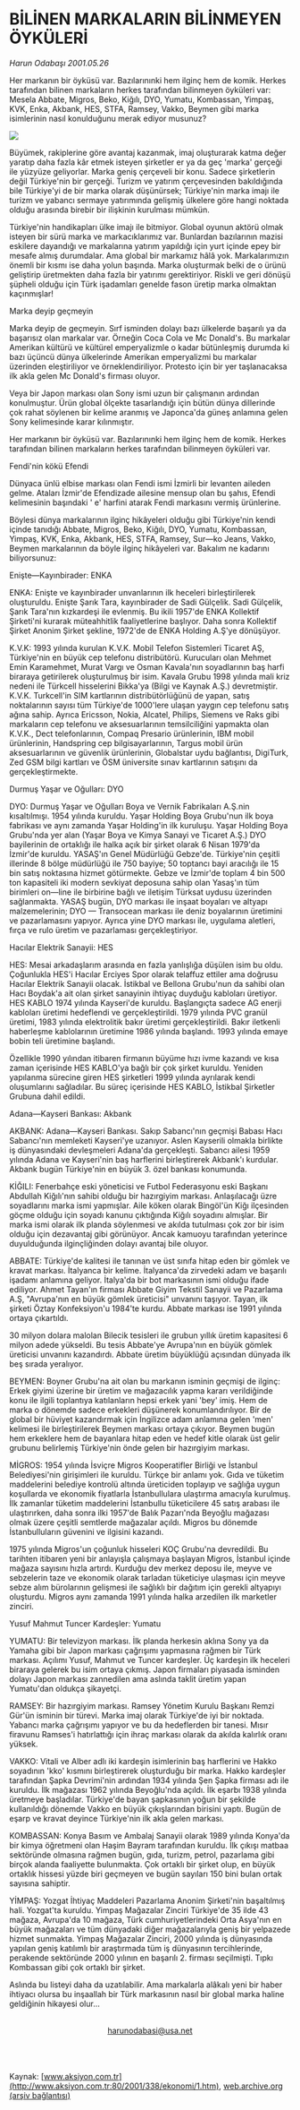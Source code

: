 # BİLİNEN MARKALARIN BİLİNMEYEN ÖYKÜLERİ

*Harun Odabaşı 2001.05.26*

<div>
 <p class="spot">
  Her markanın bir öyküsü var.  Bazılarınınki hem ilginç hem de komik.  Herkes tarafından bilinen markaların  herkes tarafından bilinmeyen öyküleri var:  Mesela Abbate, Migros, Beko, Kiğılı, DYO,  Yumatu, Kombassan, Yimpaş, KVK, Enka,  Akbank, HES, STFA, Ramsey, Vakko, Beymen  gibi marka isimlerinin nasıl konulduğunu  merak ediyor musunuz?
 </p>
 <p class="metin">
 </p>
 <img border="0" src="/web/20020202224847im_/http://www.aksiyon.com.tr/2001/338/resimler/Marka.jpg"/>
 <p class="metin">
  Büyümek, rakiplerine göre avantaj kazanmak, imaj oluşturarak katma değer yaratıp daha fazla kâr etmek isteyen şirketler er ya da geç 'marka' gerçeği ile yüzyüze geliyorlar. Marka geniş çerçeveli bir konu. Sadece şirketlerin değil Türkiye'nin bir gerçeği. Turizm ve yatırım çerçevesinden bakıldığında bile Türkiye'yi de bir marka olarak düşünürsek; Türkiye'nin marka imajı ile turizm ve yabancı sermaye yatırımında gelişmiş ülkelere göre hangi noktada olduğu arasında birebir bir ilişkinin kurulması mümkün.
 </p>
 <p class="metin">
  Türkiye'nin handikapları ülke imajı ile bitmiyor. Global oyunun aktörü olmak isteyen bir sürü marka ve markacıklarımız var. Bunlardan bazılarının mazisi eskilere dayandığı ve markalarına yatırım yapıldığı için yurt içinde epey bir mesafe almış durumdalar. Ama global bir markamız hâlâ yok. Markalarımızın önemli bir kısmı ise daha yolun başında. Marka oluşturmak belki de o ürünü geliştirip üretmekten daha fazla bir yatırımı gerektiriyor. Riskli ve geri dönüşü şüpheli olduğu için Türk işadamları genelde fason üretip marka olmaktan kaçınmışlar!
 </p>
 <p class="metin">
  Marka deyip geçmeyin
 </p>
 <p class="metin">
  Marka deyip de geçmeyin. Sırf isminden dolayı bazı ülkelerde başarılı ya da başarısız olan markalar var. Örneğin Coca Cola ve Mc Donald's. Bu markalar Amerikan kültürü ve kültürel emperyalizmle o kadar bütünleşmiş durumda ki bazı üçüncü dünya ülkelerinde Amerikan emperyalizmi bu markalar üzerinden eleştiriliyor ve örneklendiriliyor. Protesto için bir yer taşlanacaksa ilk akla gelen Mc Donald's firması oluyor.
 </p>
 <p class="metin">
  Veya bir Japon markası olan Sony ismi uzun bir çalışmanın ardından konulmuştur. Ürün global ölçekte tasarlandığı için bütün dünya dillerinde çok rahat söylenen bir kelime aranmış ve Japonca'da güneş anlamına gelen Sony kelimesinde karar kılınmıştır.
 </p>
 <p class="metin">
  Her markanın bir öyküsü var. Bazılarınınki hem ilginç hem de komik. Herkes tarafından bilinen markaların herkes tarafından bilinmeyen öyküleri var.
 </p>
 <p class="metin">
  Fendi'nin kökü Efendi
 </p>
 <p class="metin">
  Dünyaca ünlü elbise markası olan Fendi ismi İzmirli bir levanten aileden gelme. Ataları İzmir'de Efendizade ailesine mensup olan bu şahıs, Efendi kelimesinin başındaki ' e' harfini atarak Fendi markasını vermiş ürünlerine.
 </p>
 <p class="metin">
  Böylesi dünya markalarının ilginç hikâyeleri olduğu gibi Türkiye'nin kendi içinde tanıdığı Abbate, Migros, Beko, Kiğılı, DYO, Yumatu, Kombassan, Yimpaş, KVK, Enka, Akbank, HES, STFA, Ramsey, Sur—ko Jeans, Vakko, Beymen markalarının da böyle ilginç hikâyeleri var. Bakalım ne kadarını biliyorsunuz:
 </p>
 <p class="metin">
  Enişte—Kayınbirader: ENKA
 </p>
 <p class="metin">
  ENKA: Enişte ve kayınbirader unvanlarının ilk heceleri birleştirilerek oluşturuldu. Enişte Şarık Tara, kayınbirader de Sadi Gülçelik. Sadi Gülçelik, Şarık Tara'nın kızkardeşi ile evlenmiş. Bu ikili 1957'de ENKA Kollektif Şirketi'ni kurarak müteahhitlik faaliyetlerine başlıyor. Daha sonra Kollektif Şirket Anonim Şirket şekline, 1972'de de ENKA Holding A.Ş'ye dönüşüyor.
 </p>
 <p class="metin">
  K.V.K: 1993 yılında kurulan K.V.K. Mobil Telefon Sistemleri Ticaret AŞ, Türkiye'nin en büyük cep telefonu distribütörü. Kurucuları olan Mehmet Emin Karamehmet, Murat Vargı ve Osman Kavala'nın soyadlarının baş harfi biraraya getirilerek oluşturulmuş bir isim. Kavala Grubu 1998 yılında mali kriz nedeni ile Türkcell hisselerini Bikka'ya (Bilgi ve Kaynak A.Ş.) devretmiştir. K.V.K. Turkcell'in SIM kartlarının distribütörlüğünü de yapan, satış noktalarının sayısı tüm Türkiye'de 1000'lere ulaşan yaygın cep telefonu satış ağına sahip. Ayrıca Ericsson, Nokia, Alcatel, Philips, Siemens ve Raks gibi markaların cep telefonu ve aksesuarlarının temsilciliğini yapmakta olan K.V.K., Dect telefonlarının, Compaq Presario ürünlerinin, IBM mobil ürünlerinin, Handspring cep bilgisayarlarının, Targus mobil ürün aksesuarlarının ve güvenlik ürünlerinin, Globalstar uydu bağlantısı, DigiTurk, Zed GSM bilgi kartları ve ÖSM üniversite sınav kartlarının satışını da gerçekleştirmekte.
 </p>
 <p class="metin">
  Durmuş Yaşar ve Oğulları: DYO
 </p>
 <p class="metin">
  DYO: Durmuş Yaşar ve Oğulları Boya ve Vernik Fabrikaları A.Ş.nin kısaltılmışı. 1954 yılında kuruldu. Yaşar Holding Boya Grubu'nun ilk boya fabrikası ve aynı zamanda Yaşar Holding'in ilk kuruluşu. Yaşar Holding Boya Grubu'nda yer alan (Yaşar Boya ve Kimya Sanayi ve Ticaret A.Ş.) DYO bayilerinin de ortaklığı ile halka açık bir şirket olarak 6 Nisan 1979'da İzmir'de kuruldu. YASAŞ'ın Genel Müdürlüğü Gebze'de. Türkiye'nin çeşitli illerinde 8 bölge müdürlüğü ile 750 bayiye; 50 toptancı bayi aracılığı ile 15 bin satış noktasına hizmet götürmekte. Gebze ve İzmir'de toplam 4 bin 500 ton kapasiteli iki modern sevkiyat deposuna sahip olan Yasaş'ın tüm birimleri on—line ile birbirine bağlı ve iletişim Türksat uydusu üzerinden sağlanmakta. YASAŞ bugün, DYO markası ile inşaat boyaları ve altyapı malzemelerinin; DYO — Transocean markası ile deniz boyalarının üretimini ve pazarlamasını yapıyor. Ayrıca yine DYO markası ile, uygulama aletleri, fırça ve rulo üretim ve pazarlaması gerçekleştiriyor.
 </p>
 <p class="metin">
  Hacılar Elektrik Sanayii: HES
 </p>
 <p class="metin">
  HES: Mesai arkadaşlarım arasında en fazla yanlışlığa düşülen isim bu oldu. Çoğunlukla HES'i Hacılar Erciyes Spor olarak telaffuz ettiler ama doğrusu Hacılar Elektrik Sanayii olacak. İstikbal ve Bellona Grubu'nun da sahibi olan Hacı Boydak'a ait olan şirket sanayinin ihtiyaç duyduğu kabloları üretiyor. HES KABLO 1974 yılında Kayseri'de kuruldu. Başlangıçta sadece AG enerji kabloları üretimi hedeflendi ve gerçekleştirildi. 1979 yılında PVC granül üretimi, 1983 yılında elektrolitik bakır üretimi gerçekleştirildi. Bakır iletkenli haberleşme kablolarının üretimine 1986 yılında başlandı. 1993 yılında emaye bobin teli üretimine başlandı.
 </p>
 <p class="metin">
  Özellikle 1990 yılından itibaren firmanın büyüme hızı ivme kazandı ve kısa zaman içerisinde HES KABLO'ya bağlı bir çok şirket kuruldu. Yeniden yapılanma sürecine giren HES şirketleri 1999 yılında ayrılarak kendi oluşumlarını sağladılar. Bu süreç içerisinde HES KABLO, İstikbal Şirketler Grubuna dahil edildi.
 </p>
 <p class="metin">
  Adana—Kayseri Bankası: Akbank
 </p>
 <p class="metin">
  AKBANK: Adana—Kayseri Bankası. Sakıp Sabancı'nın geçmişi Babası Hacı Sabancı'nın memleketi Kayseri'ye uzanıyor. Aslen Kayserili olmakla birlikte iş dünyasındaki devleşmeleri Adana'da gerçekleşti. Sabancı ailesi 1959 yılında Adana ve Kayseri'nin baş harflerini birleştirerek Akbank'ı kurdular. Akbank bugün Türkiye'nin en büyük 3. özel bankası konumunda.
 </p>
 <p class="metin">
  KİĞILI: Fenerbahçe eski yöneticisi ve Futbol Federasyonu eski Başkanı Abdullah Kiğılı'nın sahibi olduğu bir hazırgiyim markası. Anlaşılacağı üzre soyadlarını marka ismi yapmışlar. Aile köken olarak Bingöl'ün Kiğı ilçesinden göçme olduğu için soyadı kanunu çıktığında Kiğılı soyadını almışlar. Bir marka ismi olarak ilk planda söylenmesi ve akılda tutulması çok zor bir isim olduğu için dezavantaj gibi görünüyor. Ancak kamuoyu tarafından yeterince duyulduğunda ilginçliğinden dolayı avantaj bile oluyor.
 </p>
 <p class="metin">
  ABBATE: Türkiye'de kalitesi ile tanınan ve  üst sınıfa hitap eden bir gömlek ve kravat markası. İtalyanca bir kelime. İtalyanca'da zirvedeki adam ve başarılı işadamı anlamına geliyor. İtalya'da bir bot markasının ismi olduğu ifade ediliyor. Ahmet Tayan'ın firması Abbate Giyim Tekstil Sanayii ve Pazarlama A.Ş, "Avrupa'nın en büyük gömlek üreticisi" unvanını taşıyor. Tayan, ilk şirketi Öztay Konfeksiyon'u 1984'te kurdu. Abbate markası ise 1991 yılında ortaya çıkartıldı.
 </p>
 <p class="metin">
  30 milyon dolara malolan Bilecik tesisleri ile grubun yıllık üretim kapasitesi 6 milyon adede yükseldi. Bu tesis Abbate'ye Avrupa'nın en büyük gömlek üreticisi unvanını kazandırdı. Abbate üretim büyüklüğü açısından dünyada ilk beş sırada yeralıyor.
 </p>
 <p class="metin">
  BEYMEN: Boyner Grubu'na ait olan bu markanın isminin geçmişi de ilginç: Erkek giyimi üzerine bir üretim ve mağazacılık yapma kararı verildiğinde konu ile ilgili toplantıya katılanların hepsi erkek yani 'bey' imiş. Hem de marka o dönemde sadece erkekleri düşünerek konumlandırılıyor. Bir de global bir hüviyet kazandırmak için İngilizce adam anlamına gelen 'men' kelimesi ile birleştirilerek Beymen markası ortaya çıkıyor. Beymen bugün hem erkeklere hem de bayanlara hitap eden ve hedef kitle olarak üst gelir grubunu belirlemiş Türkiye'nin önde gelen bir hazırgiyim markası.
 </p>
 <p class="metin">
  MİGROS: 1954 yılında İsviçre Migros Kooperatifler Birliği ve İstanbul Belediyesi'nin girişimleri ile kuruldu. Türkçe bir anlamı yok. Gıda ve tüketim maddelerini belediye kontrolü altında üreticiden toplayıp ve sağlığa uygun koşullarda ve ekonomik fiyatlarla İstanbullulara ulaştırma amacıyla kurulmuş. İlk zamanlar tüketim maddelerini İstanbullu tüketicilere 45 satış arabası ile ulaştırırken, daha sonra ilki 1957'de Balık Pazarı'nda Beyoğlu mağazası olmak üzere çeşitli semtlerde mağazalar açıldı. Migros bu dönemde İstanbulluların güvenini ve ilgisini kazandı.
 </p>
 <p class="metin">
  1975 yılında Migros'un çoğunluk hisseleri KOÇ Grubu'na devredildi. Bu tarihten itibaren yeni bir anlayışla çalışmaya başlayan Migros, İstanbul içinde mağaza sayısını hızla artırdı. Kurduğu dev merkez deposu ile, meyve ve sebzelerin taze ve ekonomik olarak tarladan tüketiciye ulaşması için meyve sebze alım bürolarının gelişmesi ile sağlıklı bir dağıtım için gerekli altyapıyı oluşturdu. Migros aynı zamanda 1991 yılında halka arzedilen ilk marketler zinciri.
 </p>
 <p class="metin">
  Yusuf Mahmut Tuncer Kardeşler: Yumatu
 </p>
 <p class="metin">
  YUMATU: Bir televizyon markası. İlk planda herkesin aklına Sony ya da Yamaha gibi bir Japon markası çağrışımı yapmasına rağmen bir Türk markası. Açılımı Yusuf, Mahmut ve Tuncer kardeşler. Üç kardeşin ilk heceleri biraraya gelerek bu isim ortaya çıkmış. Japon firmaları piyasada isminden dolayı Japon markası zannedilen ama aslında taklit üretim yapan Yumatu'dan oldukça şikayetçi.
 </p>
 <p class="metin">
  RAMSEY: Bir hazırgiyim markası. Ramsey Yönetim Kurulu Başkanı Remzi Gür'ün isminin bir türevi. Marka imaj olarak Türkiye'de iyi bir noktada. Yabancı marka çağrışımı yapıyor ve bu da hedeflerden bir tanesi. Mısır firavunu Ramses'i hatırlattığı için ihraç markası olarak da akılda kalırlık oranı yüksek.
 </p>
 <p class="metin">
  VAKKO: Vitali ve Alber adlı iki kardeşin isimlerinin baş harflerini ve Hakko soyadının 'kko' kısmını birleştirerek oluşturduğu bir marka. Hakko kardeşler tarafından Şapka Devrimi'nin ardından 1934 yılında Şen Şapka firması adı ile kuruldu. İlk mağazası 1962 yılında Beyoğlu'nda açıldı. İlk eşarbı 1938 yılında üretmeye başladılar. Türkiye'de bayan şapkasının yoğun bir şekilde kullanıldığı dönemde Vakko en büyük çıkışlarından birisini yaptı. Bugün de eşarp ve kravat deyince Türkiye'nin ilk akla gelen markası.
 </p>
 <p class="metin">
  KOMBASSAN: Konya Basım ve Ambalaj Sanayii olarak 1989 yılında Konya'da bir kimya öğretmeni olan Haşim Bayram tarafından kuruldu. İlk çıkışı matbaa sektöründe olmasına rağmen bugün, gıda, turizm, petrol, pazarlama gibi birçok alanda faaliyette bulunmakta. Çok ortaklı bir şirket olup, en büyük ortaklık hissesi yüzde biri geçmeyen ve bugün sayıları 150 bini bulan ortak sayısına sahiptir.
 </p>
 <p class="metin">
  YİMPAŞ: Yozgat İhtiyaç Maddeleri Pazarlama Anonim Şirketi'nin başaltılmış hali. Yozgat'ta kuruldu. Yimpaş Mağazalar Zinciri Türkiye'de 35 ilde 43 mağaza, Avrupa'da 10 mağaza, Türk cumhuriyetlerindeki Orta Asya'nın en büyük mağazaları ve tüm dünyadaki diğer mağazalarıyla geniş bir yelpazede hizmet sunmakta. Yimpaş Mağazalar Zinciri, 2000 yılında iş dünyasında yapılan geniş katılımlı bir araştırmada tüm iş dünyasının tercihlerinde, perakende sektöründe 2000 yılının en başarılı 2. firması seçilmişti. Tıpkı Kombassan gibi çok ortaklı bir şirket.
 </p>
 <p class="metin">
  Aslında bu listeyi daha da uzatılabilir. Ama markalarla alâkalı yeni bir haber ihtiyacı olursa bu inşaallah bir Türk markasının nasıl bir global marka haline geldiğinin hikayesi olur...
 </p>
 <br/>
 <center>
  <a class="anaorta" href="http://web.archive.org/web/20020202224847/mailto:harunodabasi@usa.net">
   harunodabasi@usa.net
  </a>
 </center>
 <br/>
 <br/>
 <br/>
</div>

Kaynak: [www.aksiyon.com.tr](http://www.aksiyon.com.tr:80/2001/338/ekonomi/1.htm), [web.archive.org (arşiv bağlantısı)](http://web.archive.org/web/20020202224847/http://www.aksiyon.com.tr:80/2001/338/ekonomi/1.htm)
